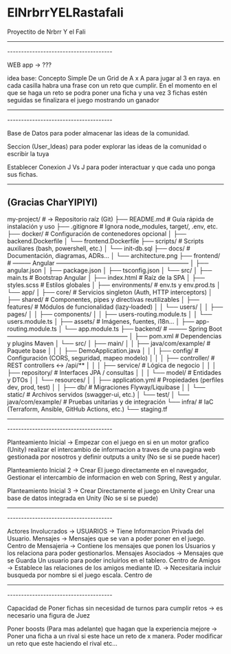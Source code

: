 # ElNrbrrYELRastafali
Proyectito de Nrbrr Y el Fali


--------------------------------------
<Planteamiento> 
--------------------------------------

WEB app -> ???


idea base:
Concepto Simple De un Grid de  A x A para jugar al 3 en raya. en cada casilla habra una frase con un reto que cumplir. 
En el momento en el que se haga un reto se podra poner una ficha y una vez 3 fichas estén seguidas se finalizara el juego mostrando un ganador


--------------------------------------
<Necesidades Basicas>
--------------------------------------

Base de Datos para poder almacenar las ideas de la comunidad. 

Seccion (User_Ideas) para poder explorar las ideas de la comunidad o escribir la tuya

Establecer Conexion J Vs J para poder interactuar y que cada uno ponga sus fichas. 

--------------------------------------
<Formato de Ficheros> (Gracias CharYIPIYI)
--------------------------------------


my-project/                         # → Repositorio raíz (Git)
├── README.md                       # Guía rápida de instalación y uso
├── .gitignore                      # Ignora node_modules, target/, .env, etc.
├── docker/                         # Configuración de contenedores opcional
│   ├── backend.Dockerfile
│   └── frontend.Dockerfile
├── scripts/                        # Scripts auxiliares (bash, powershell, etc.)
│   └── init-db.sql
├── docs/                           # Documentación, diagramas, ADRs…
│   └── architecture.png
├── frontend/                       # ——— Angular ——————————————————————
│   ├── angular.json
│   ├── package.json
│   ├── tsconfig.json
│   └── src/
│       ├── main.ts                 # Bootstrap Angular
│       ├── index.html              # Raíz de la SPA
│       ├── styles.scss             # Estilos globales
│       ├── environments/           # env.ts y env.prod.ts
│       └── app/
│           ├── core/               # Servicios singleton (Auth, HTTP interceptors)
│           ├── shared/             # Componentes, pipes y directivas reutilizables
│           ├── features/           # Módulos de funcionalidad (lazy‑loaded)
│           │   └── users/
│           │       ├── pages/
│           │       ├── components/
│           │       ├── users-routing.module.ts
│           │       └── users.module.ts
│           ├── assets/             # Imágenes, fuentes, i18n…
│           ├── app-routing.module.ts
│           └── app.module.ts
├── backend/                        # ——— Spring Boot ————————————————————
│   ├── pom.xml                     # Dependencias y plugins Maven
│   └── src/
│       ├── main/
│       │   ├── java/com/example/   # Paquete base
│       │   │   ├── DemoApplication.java
│       │   │   ├── config/         # Configuración (CORS, seguridad, mapeo modelo)
│       │   │   ├── controller/     # REST controllers ↔️ /api/**
│       │   │   ├── service/        # Lógica de negocio
│       │   │   ├── repository/     # Interfaces JPA / consultas
│       │   │   └── model/          # Entidades y DTOs
│       │   └── resources/
│       │       ├── application.yml # Propiedades (perfiles dev, prod, test)
│       │       ├── db/             # Migraciones Flyway/Liquibase
│       │       └── static/         # Archivos servidos (swagger-ui, etc.)
│       └── test/
│           └── java/com/example/   # Pruebas unitarias y de integración
└── infra/                          # IaC (Terraform, Ansible, GitHub Actions, etc.)
    └── staging.tf


--------------------------------------
<Planteaminetos a estudiar> 
--------------------------------------

Planteamiento Inicial -> Empezar con el juego en si en un motor grafico (Unity) realizar el intercambio de informacion a traves de una pagina web gestionada por nosotros y definir outputs a unity (No se si se puede hacer)

Planteamiento Inicial 2 -> Crear El juego directamente en  el navegador, Gestionar el intercambio de informacion en web con Spring, Rest y angular. 

Planteamiento Inicial 3 -> Crear Directamente el juego en Unity Crear una base de datos integrada en Unity (No se si se puede)



--------------------------------------
<Como gestionar la BDD> 
--------------------------------------


Actores Involucrados -> USUARIOS -> Tiene Informarcion Privada del Usuario.
                        Mensajes -> Mensajes que se van a poder poner en el juego.
                        Centro de Mensajeria -> Contiene los mensajes que ponen los Usuarios y los relaciona para poder gestionarlos. 
                        Mensajes Asociados -> Mensajes que se Guarda Un usuario para poder incluirlos en el tablero. 
                        Centro de Amigos -> Establece las relaciones de los amigos mediante ID. -> Necesitaria incluir busqueda por nombre si el juego escala. 
                        Centro de 
                        




--------------------------------------
<Sugerencias a estudiar> 
--------------------------------------

Capacidad de Poner fichas sin necesidad de turnos para cumplir retos -> es necesario una figura de Juez 

Poner boosts (Para mas adelante) que hagan que la experiencia mejore -> Poner una ficha a un rival si este hace un reto de x manera. Poder modificar un reto que este haciendo el rival etc...


